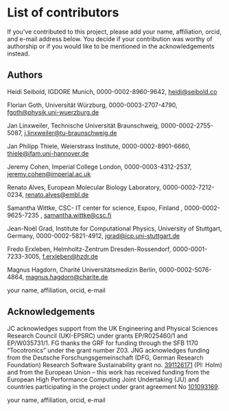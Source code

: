 # List of contributors

If you've contributed to this project, please add your name, affiliation, 
orcid, and e-mail address below. You decide if your contribution was worthy of
authorship or if you would like to be mentioned in the acknowledgements instead.

## Authors

Heidi Seibold, IGDORE Munich, 0000-0002-8960-9642, heidi@seibold.co

Florian Goth, Universität Würzburg, 0000-0003-2707-4790, fgoth@physik.uni-wuerzburg.de

Jan Linxweiler, Technische Universität Braunschweig, 0000-0002-2755-5087, j.linxweiler@tu-braunschweig.de

Jan Philipp Thiele, Weierstrass Institute, 0000-0002-8901-6660, thiele@ifam.uni-hannover.de

Jeremy Cohen, Imperial College London, 0000-0003-4312-2537, jeremy.cohen@imperial.ac.uk

Renato Alves, European Molecular Biology Laboratory, 0000-0002-7212-0234, renato.alves@embl.de

Samantha Wittke, CSC- IT center for science, Espoo, Finland , 0000-0002-9625-7235 , samantha.wittke@csc.fi

Jean-Noël Grad, Institute for Computational Physics, University of Stuttgart, Germany, 0000-0002-5821-4912, jgrad@icp.uni-stuttgart.de

Fredo Erxleben, Helmholtz-Zentrum Dresden-Rossendorf, 0000-0001-7233-3005, f.erxleben@hzdr.de

Magnus Hagdorn, Charité Universitätsmedizin Berlin, 0000-0002-5076-4864, magnus.hagdorn@charite.de

your name, affiliation, orcid, e-mail


## Acknowledgements

JC acknowledges support from the UK Engineering and Physical Sciences Research Council (UKI-EPSRC) under grants EP/R025460/1 and EP/W035731/1.
FG thanks the GRF for funding through the SFB 1170 “Tocotronics” under the grant number Z03.
JNG acknowledges funding from the Deutsche Forschungsgemeinschaft
(DFG, German Research Foundation) Research Software Sustainability
grant no. [391126171](https://gepris.dfg.de/gepris/projekt/391126171?language=en)
(PI: Holm) and from the European Union – this work has received funding
from the European High Performance Computing Joint Undertaking (JU) and
countries participating in the project under grant agreement
No [101093169](https://doi.org/10.3030/101093169).

your name, affiliation, orcid, e-mail


